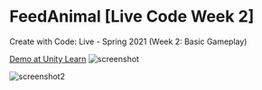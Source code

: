 # FeedAnimal [Live Code Week 2]
Create with Code: Live - Spring 2021 (Week 2: Basic Gameplay)

[Demo at Unity Learn](https://play.unity.com/mg/other/week-2-basic-gameplay)
![screenshot](https://user-images.githubusercontent.com/62642278/120223801-c27e8b00-c274-11eb-85b9-89a4420c0361.PNG)

![screenshot2](https://user-images.githubusercontent.com/62642278/120223804-c3afb800-c274-11eb-880c-8803b6e051d6.PNG)
